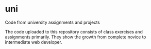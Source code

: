 # uni
Code from university assignments and projects

The code uploaded to this repository consists of class exercises and assignments primarily. They show the growth from complete novice to intermediate web developer.
